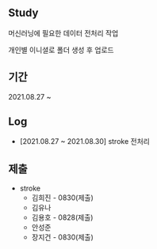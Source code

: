 ## Study 

머신러닝에 필요한 데이터 전처리 작업 

개인별 이니셜로 폴더 생성 후 업로드



## 기간 

2021.08.27 ~  



## Log

- [2021.08.27 ~ 2021.08.30] stroke 전처리



## 제출

- stroke
  - 김희진 - 0830(제출)
  - 김유나
  - 김용호 - 0828(제출)
  - 안성준
  - 장지건 - 0830(제출)

